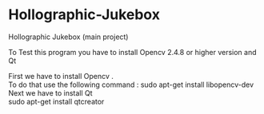 # Hollographic-Jukebox
Hollographic Jukebox (main project)

To Test this program you have to install Opencv 2.4.8 or higher version and Qt<br />

First we have to install Opencv . <br />To do that use the following command :
sudo apt-get install libopencv-dev <br />
Next we have to install Qt <br />
sudo apt-get install qtcreator <br />

